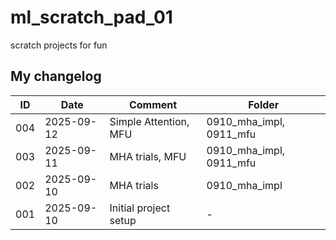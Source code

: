 # ml_scratch_pad_01
scratch projects for fun

## My changelog

| ID  | Date       | Comment                  | Folder         |
|-----|------------|--------------------------|----------------|
| 004 | 2025-09-12 | Simple Attention, MFU         | 0910_mha_impl, 0911_mfu |
| 003 | 2025-09-11 | MHA trials, MFU          | 0910_mha_impl, 0911_mfu |
| 002 | 2025-09-10 | MHA trials               | 0910_mha_impl |
| 001 | 2025-09-10 | Initial project setup    | - |
